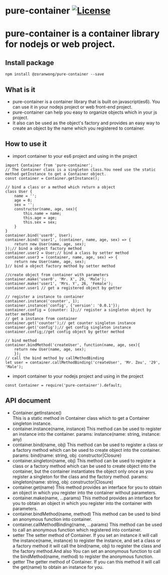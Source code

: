 pure-container [![License](https://img.shields.io/badge/license-MIT-blue.svg)](https://www.npmjs.com/package/@zoranwong/pure-container)
==============
# pure-container is a container library for nodejs or web project.
## Install package
```
npm install @zoranwong/pure-container --save
```
## What is it
- pure-container is a container library that is built on javascript(es6). You can use it in your nodejs project or web front-end project.
- pure-container can help you easy to organize objects which in your js project.
-  It also can be used as the object's factory and provides an easy way to create an object by the name which you registered to container.
## How to use it
- import container to your es6 project and using in the project

```
import Container from 'pure-container';
// The Container class is a singleton class.You need use the static method getInstance to get a Container object.
const container = Container.getInstance();

// bind a class or a method which return a object
class User {
    name = '';
    age = 0;
    sex = '';
    constructor(name, age, sex){
        this.name = name;
        this.age = age;
        this.sex = sex;
    }
}
container.bind('user0', User);
container.bind('user1', (container, name, age, sex) => {
    return new User(name, age, sex);
});// bind a object factory method
container.user2 = User;// bind a class by setter method
container.user3 = (container, name, age, sex) => {
    return new User(name, age, sex);
}// bind a object factory method by setter method

//create object from container with parameters
container.make('user0', 'Mr. X', 29, 'Male');
container.make('user1', 'Mrs. Y', 26, 'Female');
container.user1 // get a registered object by getter

// register a instance to container
container.instance('counter', 1);
container.instance('config', {'version': '0.0.1'});
container.config = {counter: 1};// register a singleton object by setter method
// get a instance from container
container.get('counter');// get counter singleton instance
container.get('config');// get config singleton instance
container.config;//get config object by getter method

// bind method
container.bindMethod('createUser', function(name, age, sex){
    return new User(name, age, sex);
    });
// call the bind method by callMethodBinding    
let user = container.callMethodBinding('createUser', 'Mr. Zou', '29', 'Male');    
```

- import container to your nodejs project and using in the project

```
const Container = require('pure-container').default;
```



## API document

- Container.getInstance()  
  This is a static method in Container class which to get a Container singleton instance.
- container.instance(name, instance)
  This method can be used to register an instance into the container.
  params: instance(name: string, instance: any)
- container.bind(name, obj)
    This method can be used to register a class or a factory method which can be used to create object  into the container.
    params: bind(name: string, obj: constructor|Closure)
- container.singleton(name, obj)
    This method can be used to register a class or a factory method which can be used to create object  into the container, but the container instantiates the object only once as you register a singleton for the class and the factory method.
    params: singleton(name: string, obj: constructor|Closure)
- container.get(name)
  This method provides an interface for you to obtain an object in which you register into the container without parameters.
- container.make(name, ...params)
    This method provides an interface for you to obtain an object in which you register into the container with parameters.
- container.bindMethod(name, method)
  This method can be used to bind an anonymous function into container.
- container.callMethodBinding(name, ...params)
   This method can be used to call an anonymous function which registered into container.
- setter
  The setter method of Container. If you set an instance it will call the instance(name, instance) to register the instance, and set a class or a factory method it will call the bind(name, obj) to register the class and the factory method.And also You can set an anonymous function to call the bindMethod(name, method) to register the anonymous function.
- getter
  The getter method of Container. If you can this method it will call the get(name) to obtain an instance for you.
